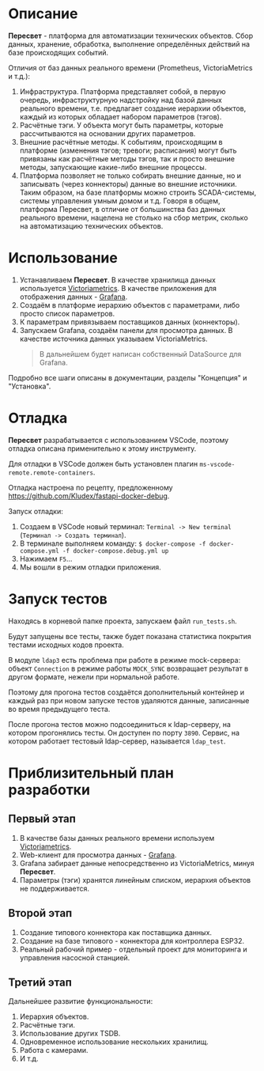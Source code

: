 # Описание
**Пересвет** - платформа для автоматизации технических объектов. Сбор данных, хранение, обработка, 
выполнение определённых действий на базе происходящих событий.

Отличия от баз данных реального времени (Prometheus, VictoriaMetrics и т.д.):
1. Инфраструктура. Платформа представляет собой, в первую очередь, инфраструктурную надстройку над базой данных реального времени, 
   т.е. предлагает создание иерархии объектов, каждый из которых обладает набором параметров (тэгов).
2. Расчётные тэги. У объекта могут быть параметры, которые рассчитываются на основании других параметров.
3. Внешние расчётные методы. К событиям, происходящим в платформе (изменения тэгов; тревоги; расписания) могут быть привязаны как 
   расчётные методы тэгов, так и просто внешние методы, запускающие какие-либо внешние процессы.
4. Платформа позволяет не только собирать внешние данные, но и записывать (через коннекторы) данные во внешние источники.
   Таким образом, на базе платформы можно строить SCADA-системы, системы управления умным домом и т.д.
Говоря в общем, платформа Пересвет, в отличие от большинства баз данных реального времени, нацелена не столько на сбор метрик,
сколько на автоматизацию технических объектов.
# Использование
1. Устанавливаем **Пересвет**. В качестве хранилища данных используется [Victoriametrics](https://victoriametrics.com/). 
   В качестве приложения для отображения данных - [Grafana](https://grafana.com/).
2. Создаём в платформе иерархию объектов с параметрами, либо просто список параметров. 
3. К параметрам привязываем поставщиков данных (коннекторы).
4. Запускаем Grafana, создаём панели для просмотра данных. В качестве источника данных указываем VictoriaMetrics.
   > В дальнейшем будет написан собственный DataSource для Grafana.

Подробно все шаги описаны в документации, разделы "Концепция" и "Установка".

# Отладка
**Пересвет** разрабатывается с использованием VSCode, поэтому отладка описана применительно к этому инструменту.

Для отладки в VSCode должен быть установлен плагин `ms-vscode-remote.remote-containers`.

Отладка настроена по рецепту, предложенному https://github.com/Kludex/fastapi-docker-debug.

Запуск отладки:
1. Создаем в VSCode новый терминал: `Terminal -> New terminal` (`Терминал -> Создать терминал`).
2. В терминале выполняем команду: ```$ docker-compose -f docker-compose.yml -f docker-compose.debug.yml up```
3. Нажимаем `F5`...
4. Мы вошли в режим отладки приложения.

# Запуск тестов
Находясь в корневой папке проекта, запускаем файл `run_tests.sh`.

Будут запущены все тесты, также будет показана статистика покрытия тестами исходных кодов проекта.

В модуле `ldap3` есть проблема при работе в режиме mock-сервера: объект `Connection` в режиме работы
`MOCK_SYNC` возвращает результат в другом формате, нежели при нормальной работе.

Поэтому для прогона тестов создаётся дополнительный контейнер и каждый раз при новом запуске тестов 
удаляются данные, записанные во время предыдущего теста.

После прогона тестов можно подсоединиться к ldap-серверу, на котором прогонялись тесты. Он доступен по порту `3890`.
Сервис, на котором работает тестовый ldap-сервер, называется `ldap_test`.
# Приблизительный план разработки
## Первый этап
1. В качестве базы данных реального времени используем [Victoriametrics](https://victoriametrics.com/).
2. Web-клиент для просмотра данных - [Grafana](https://grafana.com/).
3. Grafana забирает данные непосредственно из VictoriaMetrics, минуя **Пересвет**.
4. Параметры (тэги) хранятся линейным списком, иерархия объектов не поддерживается.
## Второй этап
1. Создание типового коннектора как поставщика данных.
2. Создание на базе типового - коннектора для контроллера ESP32.
3. Реальный рабочий пример - отдельный проект для мониторинга и управления насосной станцией.
## Третий этап
Дальнейшее развитие функциональности:
1. Иерархия объектов.
2. Расчётные тэги.
3. Использование других TSDB.
4. Одновременное использование нескольких хранилищ.
5. Работа с камерами.
6. И т.д.

